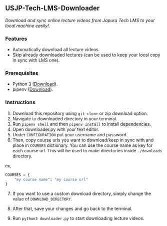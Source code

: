 ## USJP-Tech-LMS-Downloader
_Download and sync online lecture videos from Japura Tech LMS to your local machine easily!._

### Features
- Automatically download all lecture videos.
- Skip already downloaded lectures (can be used to keep your local copy in sync with LMS one).

### Prerequisites
- Python 3 ([Download](https://www.python.org/)).
- pipenv ([Download](https://pipenv.pypa.io/en/latest/)).


### Instructions
1. Download this repository using ``git clone`` or zip download option.
2. Navigate to downloaded directory in your terminal.
3. Run ``pipenv shell`` and then ``pipenv install`` to install dependencies.
4. Open downloader.py with your text editor.
5. Under ``CONFIGURATION`` put your username and password.
6. Then, copy course urls you want to download/keep in sync with and place in ``COURSES`` dictionary. You can use the course name as key for each course url. This will be used to make directories inside ``./downloads`` directory.

ex,
```python
COURSES = {
    "my course name": "my course url"
}
```
7. If you want to use a custom download directory, simply change the value of ``DOWNLOAD_DIRECTORY``.

8. After that, save your changes and go back to the terminal.
9. Run ``python3 downloader.py`` to start downloading lecture videos.